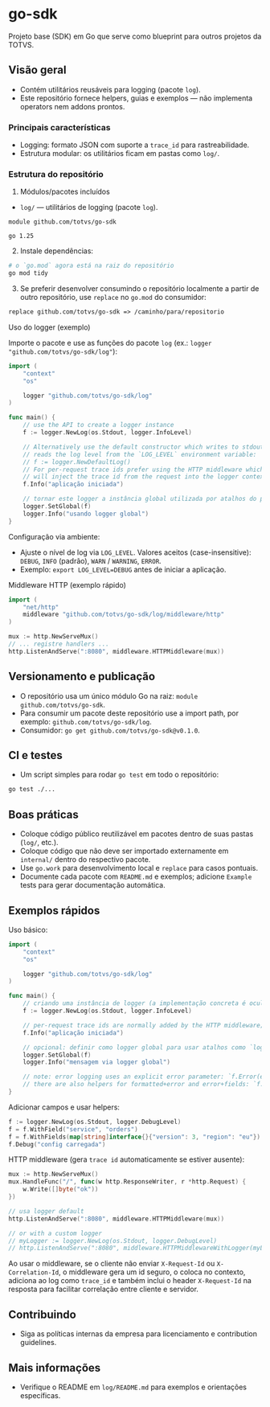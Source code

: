 # go-sdk

Projeto base (SDK) em Go que serve como blueprint para outros projetos da TOTVS.

## Visão geral
- Contém utilitários reusáveis para logging (pacote `log`).
- Este repositório fornece helpers, guias e exemplos — não implementa operators nem addons prontos.

### Principais características
- Logging: formato JSON com suporte a `trace_id` para rastreabilidade.
- Estrutura modular: os utilitários ficam em pastas como `log/`.

### Estrutura do repositório

1. Módulos/pacotes incluídos

- `log/` — utilitários de logging (pacote `log`).

```text
module github.com/totvs/go-sdk

go 1.25
```

2. Instale dependências:

```bash
# o `go.mod` agora está na raiz do repositório
go mod tidy
```

3. Se preferir desenvolver consumindo o repositório localmente a partir de outro repositório, use `replace` no `go.mod` do consumidor:

```mod
replace github.com/totvs/go-sdk => /caminho/para/repositorio
```

Uso do logger (exemplo)

Importe o pacote e use as funções do pacote `log` (ex.: `logger "github.com/totvs/go-sdk/log"`):

```go
import (
    "context"
    "os"

    logger "github.com/totvs/go-sdk/log"
)

func main() {
    // use the API to create a logger instance
    f := logger.NewLog(os.Stdout, logger.InfoLevel)

    // Alternatively use the default constructor which writes to stdout and
    // reads the log level from the `LOG_LEVEL` environment variable:
    // f := logger.NewDefaultLog()
    // For per-request trace ids prefer using the HTTP middleware which
    // will inject the trace id from the request into the logger context.
    f.Info("aplicação iniciada")

    // tornar este logger a instância global utilizada por atalhos do pacote
    logger.SetGlobal(f)
    logger.Info("usando logger global")
}
```

Configuração via ambiente:

- Ajuste o nível de log via `LOG_LEVEL`. Valores aceitos (case-insensitive): `DEBUG`, `INFO` (padrão), `WARN` / `WARNING`, `ERROR`.
- Exemplo: `export LOG_LEVEL=DEBUG` antes de iniciar a aplicação.

Middleware HTTP (exemplo rápido)

```go
import (
    "net/http"
    middleware "github.com/totvs/go-sdk/log/middleware/http"
)

mux := http.NewServeMux()
// ... registre handlers ...
http.ListenAndServe(":8080", middleware.HTTPMiddleware(mux))
```

## Versionamento e publicação
- O repositório usa um único módulo Go na raiz: `module github.com/totvs/go-sdk`.
- Para consumir um pacote deste repositório use a import path, por exemplo: `github.com/totvs/go-sdk/log`.
- Consumidor: `go get github.com/totvs/go-sdk@v0.1.0`.

## CI e testes
- Um script simples para rodar `go test` em todo o repositório:

```bash
go test ./...
```

## Boas práticas
- Coloque código público reutilizável em pacotes dentro de suas pastas (`log/`, etc.).
- Coloque código que não deve ser importado externamente em `internal/` dentro do respectivo pacote.
- Use `go.work` para desenvolvimento local e `replace` para casos pontuais.
- Documente cada pacote com `README.md` e exemplos; adicione `Example` tests para gerar documentação automática.

## Exemplos rápidos

Uso básico:

```go
import (
    "context"
    "os"

    logger "github.com/totvs/go-sdk/log"
)

func main() {
    // criando uma instância de logger (a implementação concreta é ocultada)
    f := logger.NewLog(os.Stdout, logger.InfoLevel)

    // per-request trace ids are normally added by the HTTP middleware;
    f.Info("aplicação iniciada")

    // opcional: definir como logger global para usar atalhos como `logger.Info(...)`
    logger.SetGlobal(f)
    logger.Info("mensagem via logger global")

    // note: error logging uses an explicit error parameter: `f.Error(err, "failed to start")`
    // there are also helpers for formatted+error and error+fields: `f.Errf(format, err, args...)` and `f.Errorw(msg, err, fields)`
}
```

Adicionar campos e usar helpers:

```go
f := logger.NewLog(os.Stdout, logger.DebugLevel)
f = f.WithField("service", "orders")
f = f.WithFields(map[string]interface{}{"version": 3, "region": "eu"})
f.Debug("config carregada")
```

HTTP middleware (gera `trace id` automaticamente se estiver ausente):

```go
mux := http.NewServeMux()
mux.HandleFunc("/", func(w http.ResponseWriter, r *http.Request) {
    w.Write([]byte("ok"))
})

// usa logger default
http.ListenAndServe(":8080", middleware.HTTPMiddleware(mux))

// or with a custom logger
// myLogger := logger.NewLog(os.Stdout, logger.DebugLevel)
// http.ListenAndServe(":8080", middleware.HTTPMiddlewareWithLogger(myLogger)(mux))
```

Ao usar o middleware, se o cliente não enviar `X-Request-Id` ou `X-Correlation-Id`, o middleware gera um id seguro,
o coloca no contexto, adiciona ao log como `trace_id` e também inclui o header `X-Request-Id` na resposta para facilitar
correlação entre cliente e servidor.

## Contribuindo
- Siga as políticas internas da empresa para licenciamento e contribution guidelines.

## Mais informações
- Verifique o README em `log/README.md` para exemplos e orientações específicas.
